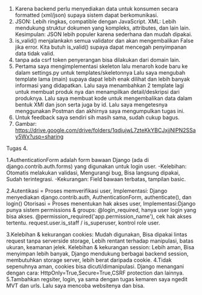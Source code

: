 1. Karena backend perlu menyediakan data untuk konsumen secara formatted (xml/json) supaya sistem dapat berkomunikasi.
2. JSON: Lebih ringkas, compatible dengan JavaScript. XML: Lebih mendukung struktur dokumen yang kompleks, attributes, dan lain lain.
	Kesimpulan: JSON lebih populer karena sederhana dan mudah dipakai.
3. is_valid() menjalankakn semua validator dan akan mengembalikan False jika error. Kita butuh is_valid() supaya dapat mencegah penyimpanan data tidak valid.
4. tanpa ada csrf token penyerangan bisa dilakukan dari domain lain.
5. Pertama saya mengimplementasi skeleton lalu menaroh kode baru ke dalam settings.py untuk templates/skeletonnya
	Lalu saya mengubah template lama (main) supaya dapat lebih enak dilihat dan lebih banyak informasi yang didapatkan.
	Lalu saya menambahkan 2 template lagi untuk membuat produk nya dan menampilkan detail/deskripsi dari produknya.
	Lalu saya membuat kode untuk mengembalikan data dalam bentuk XMl dan json serta juga by id.
	Lalu saya mengetesnya menggunakan Postman dan akhirnya saya mengumpulkan tugas ini.
6. Untuk feedback saya sendiri sih masih sama, sudah cukup bagus.
7. Gambar: https://drive.google.com/drive/folders/1qdiujwL7zteKkYBCJxjjNlPN2SSay5Wx?usp=sharing

Tugas 4.

1.AuthenticationForm adalah form bawaan Django (ada di django.contrib.auth.forms) yang digunakan untuk login user.
 -Kelebihan: Otomatis melakukan validasi, Mengurangi bug, Bisa langsung dipakai, Sudah terintegrasi.
 -Kekurangan: Field bawaan terbatas, tampilan basic.
 
2.Autentikasi = Proses memverifikasi user, Implementasi: Django menyediakan django.contrib.auth, AuthenticationForm, authenticate(), dan login()
  Otorisasi = Proses menentukan hak akses user, Implementasi:Django punya sistem permissions & groups: @login_required, hanya user login yang bisa akses. @permission_required('app.permission_name'), cek hak akses tertentu. request.user.is_staff / is_superuser, kontrol role user.
   
3.Kelebihan & kekurangan cookies: Mudah digunakan, Bisa dipakai lintas request tanpa serverside storage, Lebih rentant terhadap manipulasi, batas ukuran, keamanan jelek.
  Kelebihan & kekurangan session: Lebih aman, Bisa menyimpan lebih banyak, Django mendukung berbagai backend session, membutuhkan storage server, lebih berat daripada cookie.
4.Tidak sepenuhnya aman, cookies bisa dicuti/dimanipulasi.
  Django menangani dengan cara: HttpOnly=True,Secure=True,CSRF protection dan lainnya.
5.Tambahkan regsiter, login, ya sama dengan tugas kemaren saya ngedit MVT dan urls. Lalu saya mencoba websitenya dan bisa.